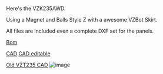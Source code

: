 Here's the VZK235AWD.

Using a Magnet and Balls Style Z with a awesome VZBot Skirt.

All files are included even a complete DXF set for the panels.

[Bom](https://docs.google.com/spreadsheets/d/1xvMW6YaFaoX6A90eS0pwF839IJyR271-2l1dd-D7zmQ/edit?usp=sharing)

[CAD](https://a360.co/37REtGY)
[CAD editable](https://drive.google.com/file/d/1RfbHU0f-XCdsnAkHNe-j8OYhcVrjgxWS/view?usp=sharing)

[Old VZT235 CAD](https://drive.google.com/file/d/1L4_Lsns9DV76UcdvgPYfmUujuNi_xPrc/view?usp=sharing)
![image](https://github.com/pbsuper/VZTrident/blob/main/VZK235/Frame_235%20v6.png)
